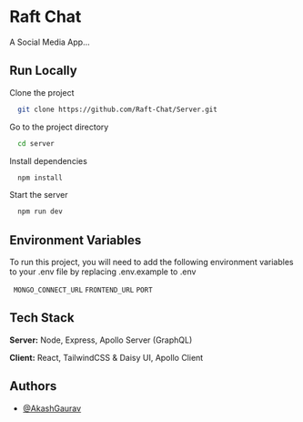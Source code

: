 
# Raft Chat

A Social Media App...



## Run Locally

Clone the project

```bash
  git clone https://github.com/Raft-Chat/Server.git
```

Go to the project directory

```bash
  cd server
```

Install dependencies

```bash
  npm install
```

Start the server

```bash
  npm run dev
```


## Environment Variables

To run this project, you will need to add the following environment variables to your .env file by replacing .env.example to .env

``` MONGO_CONNECT_URL```
```FRONTEND_URL```
``` PORT ```
## Tech Stack


**Server:** Node, Express, Apollo Server (GraphQL)

**Client:** React, TailwindCSS & Daisy UI, Apollo Client




## Authors

- [@AkashGaurav](https://www.github.com/TheGaurav123)

